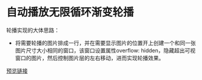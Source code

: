 # 自动播放无限循环渐变轮播

轮播实现的大体思路：

- 将需要轮播的图片排成一行，并在需要显示图片的位置开上创建一个和同一张图片尺寸大小相同的窗口，该窗口设置属性overflow: hidden，隐藏超出可视窗口的图片，然后控制图片层的左右移动，进而实现轮播效果。

[预览链接]()
